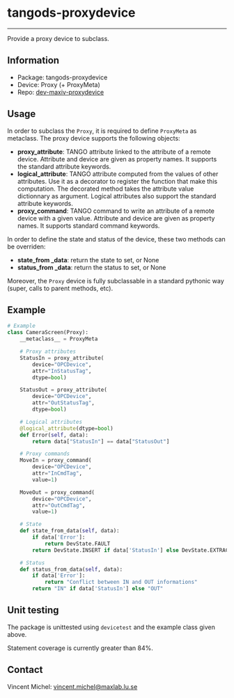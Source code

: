 tangods-proxydevice
===================
***

Provide a proxy device to subclass.

Information
-----------

 - Package: tangods-proxydevice
 - Device:  Proxy (+ ProxyMeta)
 - Repo:    [dev-maxiv-proxydevice][repo]

[repo]: https://gitorious.maxlab.lu.se/kits-maxiv/dev-maxiv-proxydevice/


Usage
-----

In order to subclass the `Proxy`, it is required to define `ProxyMeta` as
metaclass. The proxy device supports the following objects:

- **proxy_attribute**: TANGO attribute linked to the attribute of a remote
  device. Attribute and device are given as property names. It supports the
  standard attribute keywords.
- **logical_attribute**: TANGO attribute computed from the values of other
  attributes. Use it as a decorator to register the function that make this
  computation. The decorated method takes the attribute value dictionnary as
  argument. Logical attributes also support the standard attribute keywords.
- **proxy_command**: TANGO command to write an attribute of a remote device
  with a given value. Attribute and device are given as property names. It
  supports standard command keywords.

In order to define the state and status of the device, these two methods can
be overriden:

- **state_from _data**: return the state to set, or None
- **status_from _data**: return the status to set, or None

Moreover, the `Proxy` device is fully subclassable in a standard pythonic way
(super, calls to parent methods, etc).

Example
-------

```python
# Example
class CameraScreen(Proxy):
    __metaclass__ = ProxyMeta

    # Proxy attributes
    StatusIn = proxy_attribute(
        device="OPCDevice",
        attr="InStatusTag",
        dtype=bool)

    StatusOut = proxy_attribute(
        device="OPCDevice",
        attr="OutStatusTag",
        dtype=bool)

    # Logical attributes
    @logical_attribute(dtype=bool)
    def Error(self, data):
        return data["StatusIn"] == data["StatusOut"]

    # Proxy commands
    MoveIn = proxy_command(
        device="OPCDevice",
        attr="InCmdTag",
        value=1)

    MoveOut = proxy_command(
        device="OPCDevice",
        attr="OutCmdTag",
        value=1)

    # State
    def state_from_data(self, data):
        if data['Error']:
            return DevState.FAULT
        return DevState.INSERT if data['StatusIn'] else DevState.EXTRACT

    # Status
    def status_from_data(self, data):
        if data['Error']:
            return "Conflict between IN and OUT informations"
        return "IN" if data['StatusIn'] else "OUT"
```

Unit testing
------------

The package is unittested using `devicetest` and the example class given above.

Statement coverage is currently greater than 84%.

Contact
-------

Vincent Michel: vincent.michel@maxlab.lu.se

